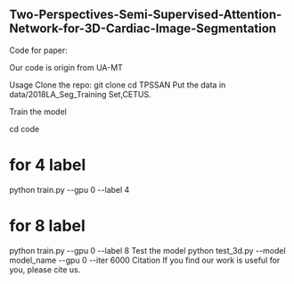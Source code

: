 ## Two-Perspectives-Semi-Supervised-Attention-Network-for-3D-Cardiac-Image-Segmentation

Code for paper: 

Our code is origin from UA-MT

Usage
Clone the repo:
git clone 
cd TPSSAN
Put the data in data/2018LA_Seg_Training Set,CETUS.

Train the model

cd code
# for 4 label
python train.py --gpu 0 --label 4
# for 8 label
python train.py --gpu 0 --label 8
Test the model
python test_3d.py --model model_name --gpu 0 --iter 6000
Citation
If you find our work is useful for you, please cite us.

